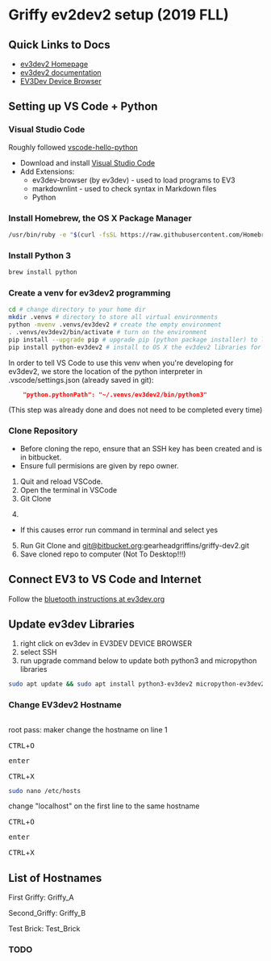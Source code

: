 # Griffy ev2dev2 setup (2019 FLL)

## Quick Links to Docs

* [ev3dev2 Homepage](https://sites.google.com/site/ev3devpython/learn_ev3_python)
* [ev3dev2 documentation](https://python-ev3dev.readthedocs.io/en/ev3dev-stretch/)
* [EV3Dev Device Browser](https://github.com/ev3dev/vscode-ev3dev-browser/wiki/Settings)

## Setting up VS Code + Python

### Visual Studio Code

Roughly followed [vscode-hello-python](https://github.com/ev3dev/vscode-hello-python)

* Download and install [Visual Studio Code](https://code.visualstudio.com/download)
* Add Extensions:
  * ev3dev-browser (by ev3dev) - used to load programs to EV3
  * markdownlint - used to check syntax in Markdown files
  * Python

### Install Homebrew, the OS X Package Manager
```bash
/usr/bin/ruby -e "$(curl -fsSL https://raw.githubusercontent.com/Homebrew/install/master/install)"
```

### Install Python 3

```bash
brew install python
```

### Create a venv for ev3dev2 programming

```bash
cd # change directory to your home dir
mkdir .venvs # directory to store all virtual environments
python -mvenv .venvs/ev3dev2 # create the empty environment
. .venvs/ev3dev2/bin/activate # turn on the environment
pip install --upgrade pip # upgrade pip (python package installer) to latest version
pip install python-ev3dev2 # install to OS X the ev3dev2 libraries for command completion
```

In order to tell VS Code to use this venv when you're developing for ev3dev2, we store the location of the python interpreter in .vscode/settings.json (already saved in git):

```json
    "python.pythonPath": "~/.venvs/ev3dev2/bin/python3"
```

(This step was already done and does not need to be completed every time)

### Clone Repository

* Before cloning the repo, ensure that an SSH key has been created and is in bitbucket.
* Ensure full permisions are given by repo owner.

1. Quit and reload VSCode.
2. Open the terminal in VSCode
3. Git Clone
4. ```bash git@bitbucket.org:gearheadgriffins/griffy-dev2.git
    ```
* If this causes error run command in terminal and select yes
5. Run Git Clone and git@bitbucket.org:gearheadgriffins/griffy-dev2.git
6. Save cloned repo to computer (Not To Desktop!!!)

## Connect EV3 to VS Code and Internet

Follow the [bluetooth instructions at ev3dev.org](https://www.ev3dev.org/docs/tutorials/connecting-to-the-internet-via-bluetooth/)

## Update ev3dev Libraries

1. right click on ev3dev in EV3DEV DEVICE BROWSER
2. select SSH
3. run upgrade command below to update both python3 and micropython libraries

```bash
sudo apt update && sudo apt install python3-ev3dev2 micropython-ev3dev2
```
### Change EV3dev2 Hostname
```bash
 ```
root pass: maker
change the hostname on line 1

<kbd>CTRL</kbd>+<kbd>O</kbd>

<kbd> enter </kbd>

<kbd>CTRL</kbd>+<kbd>X</kbd>

```bash
sudo nano /etc/hosts
```
change "localhost" on the first line to the same hostname

<kbd>CTRL</kbd>+<kbd>O</kbd>

<kbd> enter </kbd>

<kbd>CTRL</kbd>+<kbd>X</kbd>
## List of Hostnames 
First Griffy: Griffy_A

Second_Griffy: Griffy_B

Test Brick: Test_Brick
### TODO
